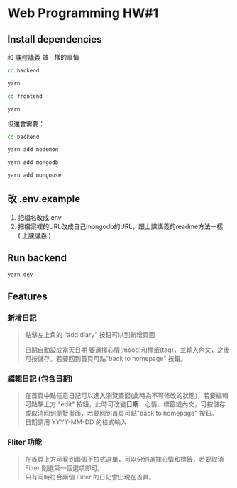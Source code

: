 # Web Programming HW#1


## Install dependencies

和 [課程講義](https://github.com/ntuee-web-programming/112-1-unit1-todo-list/blob/main/README.md#6-mongodb-setup-week-2) 做一樣的事情

```bash
cd backend

yarn

cd frontend

yarn
```
但還會需要：
```bash
cd backend

yarn add nodemon

yarn add mongodb

yarn add mongoose
```

## 改 .env.example
   
1. 把檔名改成.env
2. 把檔案裡的URL改成自己mongodb的URL，跟上課講義的readme方法一樣  
   ( [上課講義](https://github.com/ntuee-web-programming/112-1-unit1-todo-list/blob/main/README.md#6-mongodb-setup-week-2) )
   

##  Run backend

```bash
yarn dev
```

## Features

### 新增日記
> 點擊左上角的 "add diary" 按鈕可以到新增頁面
>
> 日期自動設成當天日期
> 要選擇心情(mood)和標籤(tag)，並輸入內文，之後可按儲存。若要回到首頁可點"back to homepage" 按鈕。

### 編輯日記 (包含日期)
> 在首頁中點任意日記可以進入瀏覽畫面(此時為不可修改的狀態)，若要編輯可點擊上方 "edit" 按鈕，此時可改變**日期**、心情、標籤或內文，可按儲存或取消回到瀏覽畫面，若要回到首頁可點"back to homepage" 按鈕。  
> 日期請用 YYYY-MM-DD 的格式輸入
>
### Fliter 功能
>在首頁上方可看到兩個下拉式選單，可以分別選擇心情和標籤，若要取消 Filter 則選第一個選項即可。  
只有同時符合兩個 Filter 的日記會出現在首頁。

